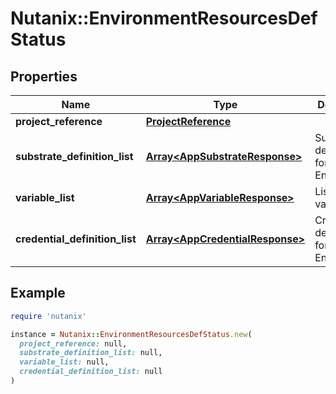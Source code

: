 # Nutanix::EnvironmentResourcesDefStatus

## Properties

| Name | Type | Description | Notes |
| ---- | ---- | ----------- | ----- |
| **project_reference** | [**ProjectReference**](ProjectReference.md) |  | [optional] |
| **substrate_definition_list** | [**Array&lt;AppSubstrateResponse&gt;**](AppSubstrateResponse.md) | Substrate definitions for Environment. | [optional] |
| **variable_list** | [**Array&lt;AppVariableResponse&gt;**](AppVariableResponse.md) | List of variables | [optional] |
| **credential_definition_list** | [**Array&lt;AppCredentialResponse&gt;**](AppCredentialResponse.md) | Credential definitions for Environment. | [optional] |

## Example

```ruby
require 'nutanix'

instance = Nutanix::EnvironmentResourcesDefStatus.new(
  project_reference: null,
  substrate_definition_list: null,
  variable_list: null,
  credential_definition_list: null
)
```

